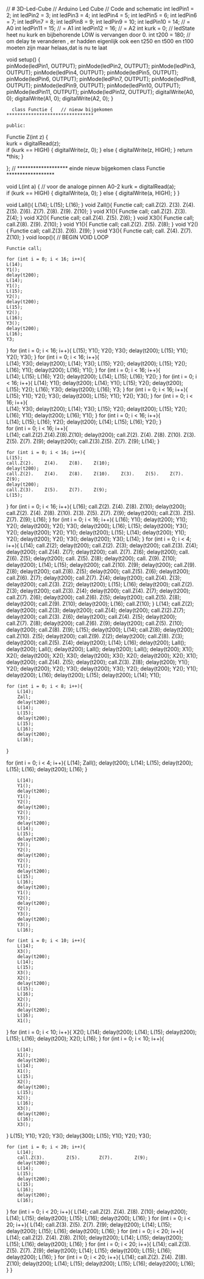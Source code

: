 // # 3D-Led-Cube
// Arduino Led Cube
// Code and schematic
int ledPin1 = 2; 
int ledPin2 = 3;
int ledPin3 = 4; 
int ledPin4 = 5;
int ledPin5 =  6; 
int ledPin6 =  7;
int ledPin7 =  8; 
int ledPin8 =  9;
int ledPin9 =  10; 
int ledPin10 = 14;  // = A0
int ledPin11 = 15;  // = A1
int ledPin12 = 16;  // = A2
int kurk = 0;       // ledState heet nu kurk en bijbehorende LOW is vervangen door 0.
int t200 = 180;     // om delay te veranderen , er hadden eigenlijk ook een t250 en t500 en t100 moeten zijn maar helaas,dat is nu te laat


void setup() {     
    pinMode(ledPin1, OUTPUT); 
    pinMode(ledPin2, OUTPUT);
    pinMode(ledPin3, OUTPUT); 
    pinMode(ledPin4, OUTPUT);
    pinMode(ledPin5, OUTPUT); 
    pinMode(ledPin6, OUTPUT);
    pinMode(ledPin7, OUTPUT); 
    pinMode(ledPin8, OUTPUT);
    pinMode(ledPin9, OUTPUT); 
    pinMode(ledPin10, OUTPUT);
    pinMode(ledPin11, OUTPUT); 
    pinMode(ledPin12, OUTPUT);
    digitalWrite(A0, 0);
    digitalWrite(A1, 0);
    digitalWrite(A2, 0);
    } 

      class Functie {   // nieuw bijgekomen ********************************
    
    public:

  Functie Z(int z) {  
    kurk = digitalRead(z);  
    if (kurk == HIGH) { digitalWrite(z, 0);  } 
    else { digitalWrite(z, HIGH); 
     } 
   return *this;
  } 
  
  };
// *******************   einde nieuw bijgekomen class Functie   ******************

void L(int a) {    //  voor de analoge pinnen A0-2
    kurk = digitalRead(a);  
    if (kurk == HIGH) { digitalWrite(a, 0);  } 
    else { digitalWrite(a, HIGH); 
     } 
}

void Lall(){
    L(14);
    L(15);
    L(16);
}
void Zall(){
  Functie call;
    call.Z(2).    Z(3).    Z(4).    Z(5).    Z(6).    Z(7).    Z(8).    Z(9).    Z(10);
}
void X1(){
  Functie call;
    call.Z(2).    Z(3).    Z(4);
}
void X2(){
  Functie call;
    call.Z(4).    Z(5).    Z(6);
}
void X3(){
  Functie call;
    call.Z(8).    Z(9).    Z(10);
}
void Y1(){
  Functie call;
    call.Z(2).    Z(5).    Z(8);
}
void Y2(){
  Functie call;
    call.Z(3).    Z(6).    Z(9);
}
void Y3(){
  Functie call;
   call. Z(4).    Z(7).    Z(10);
}
void loop(){   // BEGIN VOID LOOP

    Functie call;
    
    for (int i = 0; i < 16; i++){
    L(14);
    Y1();
    delay(t200);
    L(14);
    Y1();
    L(15);
    Y2();
    delay(t200);
    L(15);
    Y2();
    L(16);
    Y3();
    delay(t200);
    L(16);
    Y3;
}
    for (int i = 0; i < 16; i++){
    L(15);
    Y1();
    Y2();
    Y3();
    delay(t200);
    L(15);
    Y1();
    Y2();
    Y3();
}
    for (int i = 0; i < 16; i++){     
    L(14);
    Y3();
    delay(t200);
    L(14);
    Y3();
    L(15);
    Y2();
    delay(t200);
    L(15);
    Y2();
    L(16);
    Y1();
    delay(t200);
    L(16);
    Y1();
}
    for (int i = 0; i < 16; i++){  
    L(14);
    L(15);
    L(16);
    Y2();
    delay(t200);
    L(14);
    L(15);
    L(16);
    Y2();
}
    for (int i = 0; i < 16; i++){
    L(14);
    Y1();
    delay(t200);
    L(14);
    Y1();
    L(15);
    Y2();
    delay(t200);
    L(15);
    Y2();
    L(16);
    Y3();
    delay(t200);
    L(16);
    Y3;
}
    for (int i = 0; i < 16; i++){
    L(15);
    Y1();
    Y2();
    Y3();
    delay(t200);
    L(15);
    Y1();
    Y2();
    Y3();
}
    for (int i = 0; i < 16; i++){     
    L(14);
    Y3();
    delay(t200);
    L(14);
    Y3();
    L(15);
    Y2();
    delay(t200);
    L(15);
    Y2();
    L(16);
    Y1();
    delay(t200);
    L(16);
    Y1();
}
    for (int i = 0; i < 16; i++){   
    L(14);
    L(15);
    L(16);
    Y2();
    delay(t200);
    L(14);
    L(15);
    L(16);
    Y2();
}  
for (int i = 0; i < 16; i++){  
    L(14);
    call.Z(2).Z(4).Z(8).Z(10);
    delay(t200);
    call.Z(2).    Z(4).    Z(8).    Z(10).    Z(3).    Z(5).    Z(7).    Z(9);
    delay(t200);
    call.Z(3).Z(5).    Z(7).    Z(9);
    L(14);
}

    for (int i = 0; i < 16; i++){
    L(15);
    call.Z(2).    Z(4).    Z(8).    Z(10);
    delay(t200);
    call.Z(2).    Z(4).    Z(8).    Z(10).    Z(3).    Z(5).    Z(7).    Z(9);
    delay(t200);
    call.Z(3).    Z(5).    Z(7).    Z(9);
    L(15);
}
    for (int i = 0; i < 16; i++){
    L(16);
    call.Z(2).    Z(4).    Z(8).    Z(10);
    delay(t200);
    call.Z(2).    Z(4).    Z(8).   Z(10).    Z(3).    Z(5).    Z(7).    Z(9);
    delay(t200);
    call.Z(3).   Z(5).   Z(7).    Z(9);
    L(16);
}
    for (int i = 0; i < 16; i++){
    L(16);
    Y1();
    delay(t200);
    Y1();
    Y2();
    delay(t200);
    Y2();
    Y3();
    delay(t200);
    L(16);
    L(15);
    delay(t200);
    Y3();
    Y2();
    delay(t200);
    Y2();
    Y1();
    delay(t200);
    L(15);
    L(14);
    delay(t200);
    Y1();
    Y2();
    delay(t200);
    Y2();
    Y3();
    delay(t200);
    Y3();
    L(14);
}
    for (int i = 0; i < 4; i++){
    L(14);
    call.Z(2);
    delay(t200);
    call.Z(2).    Z(3);
    delay(t200);
    call.Z(3).    Z(4);
    delay(t200);
    call.Z(4).    Z(7);
    delay(t200);
    call. Z(7).    Z(6);
    delay(t200);
    call. Z(6).    Z(5);
    delay(t200);
    call. Z(5).    Z(8);
    delay(t200);
    call. Z(9).    Z(10);
    delay(t200);
    L(14);
    L(15);
    delay(t200);
    call.Z(10).    Z(9);
    delay(t200);
    call.Z(9).    Z(8);
    delay(t200);
    call.Z(8).    Z(5);
    delay(t200);
    call.Z(5).    Z(6);
    delay(t200);
    call.Z(6).    Z(7);
    delay(t200);
    call.Z(7).    Z(4);
    delay(t200);
    call.Z(4).    Z(3);
    delay(t200);
    call.Z(3).    Z(2);
    delay(t200);
    L(15);
    L(16);
    delay(t200);
    call.Z(2).    Z(3);
    delay(t200);
    call.Z(3).    Z(4);
    delay(t200);
    call.Z(4).    Z(7);
    delay(t200);
    call.Z(7).    Z(6);
    delay(t200);
    call.Z(6).    Z(5);
    delay(t200);
    call.Z(5).    Z(8);
    delay(t200);
    call.Z(9).    Z(10);
    delay(t200);
    L(16);
    call.Z(10);
}
    L(14);
    call.Z(2);
    delay(t200);
    call.Z(3);
    delay(t200);
    call.Z(4);
    delay(t200);
    call.Z(2).Z(7);
    delay(t200);
    call.Z(3).    Z(6);
    delay(t200);
    call.Z(4).    Z(5);
    delay(t200);
    call.Z(7).    Z(8);
    delay(t200);
    call.Z(6).    Z(9);
    delay(t200);
    call.Z(5).    Z(10);
    delay(t200);
    call.Z(8).    Z(9);
    L(15);
    delay(t200);
    L(14);
    call.Z(8);
    delay(t200);
    call.Z(10).    Z(5);
    delay(t200);
    call.Z(9).    Z(2);
    delay(t200);
    call.Z(8).    Z(3);
    delay(t200);
    call.Z(5).    Z(4);
    delay(t200);
    L(14);
    L(16);
    delay(t200);
    Lall();
    delay(t200);
    Lall();
    delay(t200);
    Lall();
    delay(t200);
    Lall();
    delay(t200);
    X1();
    X2();
    delay(t200);
    X2();
    X3();
    delay(t200);
    X3();
    X2();
    delay(t200);
    X2();
    X1();
    delay(t200);
    call.Z(4).    Z(5);
    delay(t200);
    call.Z(3).    Z(8);
    delay(t200);
    Y1();
    Y2();
    delay(t200);
    Y2();
    Y3();
    delay(t200);
    Y3();
    Y2();
    delay(t200);
    Y2();
    Y1();
    delay(t200);
    L(16);
    delay(t200);
    L(15);
    delay(t200);
    L(14);
    Y1();

    for (int i = 0; i < 8; i++){
        L(14);
        Zall;
        delay(t200);
        L(14);
        L(15);
        delay(t200);
        L(15);
        L(16);
        delay(t200);
        L(16);
}

   for (int i = 0; i < 4; i++){
        L(14);
        Zall();
        delay(t200);
        L(14);
        L(15);
        delay(t200);
        L(15);
        L(16);
        delay(t200);
        L(16); 
}
    
        L(14);
        Y1();
        delay(t200);
        Y1();
        Y2();
        delay(t200);
        Y2();
        Y3();
        delay(t200);
        L(14);
        L(15);
        delay(t200);
        Y3();
        Y2();
        delay(t200);
        Y2();
        Y1();
        delay(t200);
        L(15);
        L(16);
        delay(t200);
        Y1();
        Y2();
        delay(t200);
        Y2();
        Y3();
        delay(t200);
        Y3();
        L(16);

    for (int i = 0; i < 10; i++){
        L(14);
        X3();
        delay(t200);
        L(14);
        L(15);
        X3();
        X2();
        delay(t200);
        L(15);
        L(16);
        X2();
        X1();
        delay(t200);
        L(16);
        X1();
}
   for (int i = 0; i < 10; i++){
        X2();
        L(14);
        delay(t200);
        L(14);
        L(15);
        delay(t200);
        L(15);
        L(16);
        delay(t200);
        X2();
        L(16);
}
    for (int i = 0; i < 10; i++){
    
        L(14);
        X1();
        delay(t200);
        L(14);
        X1();
        L(15);
        X2();
        delay(t200);
        L(15);
        X2();
        L(16);
        X3();
        delay(t200);
        L(16);
        X3();
}
        L(15);
        Y1();
        Y2();
        Y3();
        delay(300);
        L(15);
        Y1();
        Y2();
        Y3();

        
    for (int i = 0; i < 20; i++){
        L(14);
        call.Z(3).        Z(5).       Z(7).        Z(9);
        delay(t200);
        L(14);
        L(15);
        delay(t200);
        L(15);
        L(16);
        delay(t200);
        L(16);
}
    for (int i = 0; i < 20; i++){
        L(14);
        call.Z(2).        Z(4).        Z(8).        Z(10);
        delay(t200);
        L(14);
        L(15);
        delay(t200);
        L(15);
        L(16);
        delay(t200);
        L(16);
}
    for (int i = 0; i < 20; i++){
        L(14);
        call.Z(3).        Z(5).        Z(7).        Z(9);
        delay(t200);
        L(14);
        L(15);
        delay(t200);
        L(15);
        L(16);
        delay(t200);
        L(16);
}
    for (int i = 0; i < 20; i++){
        L(14);
        call.Z(2).        Z(4).        Z(8).        Z(10);
        delay(t200);
        L(14);
        L(15);
        delay(t200);
        L(15);
        L(16);
        delay(t200);
        L(16);
}
    for (int i = 0; i < 20; i++){
        L(14);
        call.Z(3).        Z(5).        Z(7).        Z(9);
        delay(t200);
        L(14);
        L(15);
        delay(t200);
        L(15);
        L(16);
        delay(t200);
        L(16);
}
    for (int i = 0; i < 20; i++){
        L(14);
        call.Z(2).     Z(4).        Z(8).        Z(10);
        delay(t200);
        L(14);
        L(15);
        delay(t200);
        L(15);
        L(16);
        delay(t200);
        L(16);
}
    }
